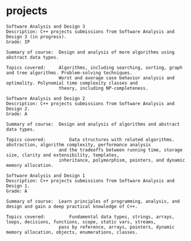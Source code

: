 # projects
    Software Analysis and Design 3  
    Description: C++ projects submissions from Software Analysis and Design 3 (in progress).  
    Grade: IP  

    Summary of course:  Design and analysis of more algorithms using abstract data types.   

    Topics covered:     Algorithms, including searching, sorting, graph and tree algorithms. Problem-solving techniques.   
                        Worst and average case behavior analysis and optimality. Polynomial time complexity classes and  
                        theory, including NP-completeness.  

    Software Analysis and Design 2  
    Description: C++ projects submissions from Software Analysis and Design 2.  
    Grade: A  

    Summary of course:  Design and analysis of algorithms and abstract data types. 

    Topics covered:			Data structures with related algorithms. abstraction, algorithm complexity, performance analysis  
                        and the tradeoffs between running time, storage size, clarity and extensibility, templates,  
                        inheritance, polymorphism, pointers, and dynamic memory allocation.

    Software Analysis and Design 1  
    Description: C++ projects submissions from Software Analysis and Design 1.  
    Grade: A  

    Summary of course:  Learn principles of programming, analysis, and design and gain a deep practical knowledge of C++. 

    Topics covered:			Fundamental data types, strings, arrays, loops, decisions, functions, scope, static vars, streams,  
                        pass by reference, arrays, pointers, dynamic memory allocation, objects, enumerations, classes.  

